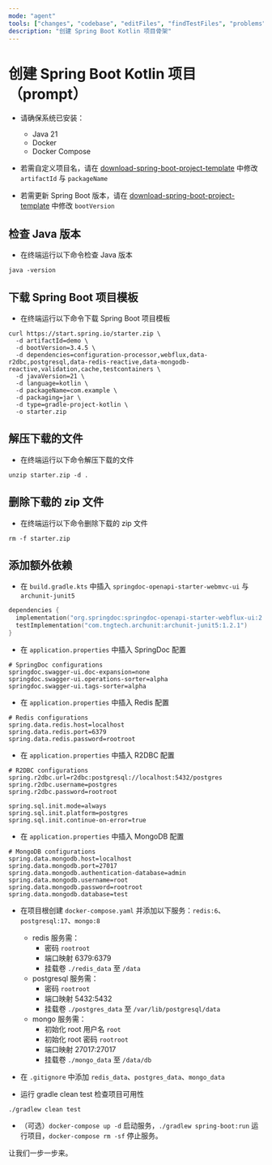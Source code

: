 ```yaml
---
mode: "agent"
tools: ["changes", "codebase", "editFiles", "findTestFiles", "problems", "runCommands", "runTests", "search", "searchResults", "terminalLastCommand", "testFailure", "usages"]
description: "创建 Spring Boot Kotlin 项目骨架"
---
```


# 创建 Spring Boot Kotlin 项目（prompt）

- 请确保系统已安装：

  - Java 21
  - Docker
  - Docker Compose

- 若需自定义项目名，请在 [download-spring-boot-project-template](./create-spring-boot-kotlin-project.prompt.md#download-spring-boot-project-template) 中修改 `artifactId` 与 `packageName`

- 若需更新 Spring Boot 版本，请在 [download-spring-boot-project-template](./create-spring-boot-kotlin-project.prompt.md#download-spring-boot-project-template) 中修改 `bootVersion`

## 检查 Java 版本

- 在终端运行以下命令检查 Java 版本

```shell
java -version
```

## 下载 Spring Boot 项目模板

- 在终端运行以下命令下载 Spring Boot 项目模板

```shell
curl https://start.spring.io/starter.zip \
  -d artifactId=demo \
  -d bootVersion=3.4.5 \
  -d dependencies=configuration-processor,webflux,data-r2dbc,postgresql,data-redis-reactive,data-mongodb-reactive,validation,cache,testcontainers \
  -d javaVersion=21 \
  -d language=kotlin \
  -d packageName=com.example \
  -d packaging=jar \
  -d type=gradle-project-kotlin \
  -o starter.zip
```

## 解压下载的文件

- 在终端运行以下命令解压下载的文件

```shell
unzip starter.zip -d .
```

## 删除下载的 zip 文件

- 在终端运行以下命令删除下载的 zip 文件

```shell
rm -f starter.zip
```

## 添加额外依赖

- 在 `build.gradle.kts` 中插入 `springdoc-openapi-starter-webmvc-ui` 与 `archunit-junit5`

```gradle.kts
dependencies {
  implementation("org.springdoc:springdoc-openapi-starter-webflux-ui:2.8.6")
  testImplementation("com.tngtech.archunit:archunit-junit5:1.2.1")
}
```

- 在 `application.properties` 中插入 SpringDoc 配置

```properties
# SpringDoc configurations
springdoc.swagger-ui.doc-expansion=none
springdoc.swagger-ui.operations-sorter=alpha
springdoc.swagger-ui.tags-sorter=alpha
```

- 在 `application.properties` 中插入 Redis 配置

```properties
# Redis configurations
spring.data.redis.host=localhost
spring.data.redis.port=6379
spring.data.redis.password=rootroot
```

- 在 `application.properties` 中插入 R2DBC 配置

```properties
# R2DBC configurations
spring.r2dbc.url=r2dbc:postgresql://localhost:5432/postgres
spring.r2dbc.username=postgres
spring.r2dbc.password=rootroot

spring.sql.init.mode=always
spring.sql.init.platform=postgres
spring.sql.init.continue-on-error=true
```

- 在 `application.properties` 中插入 MongoDB 配置

```properties
# MongoDB configurations
spring.data.mongodb.host=localhost
spring.data.mongodb.port=27017
spring.data.mongodb.authentication-database=admin
spring.data.mongodb.username=root
spring.data.mongodb.password=rootroot
spring.data.mongodb.database=test
```

- 在项目根创建 `docker-compose.yaml` 并添加以下服务：`redis:6`、`postgresql:17`、`mongo:8`

  - redis 服务需：
    - 密码 `rootroot`
    - 端口映射 6379:6379
    - 挂载卷 `./redis_data` 至 `/data`
  - postgresql 服务需：
    - 密码 `rootroot`
    - 端口映射 5432:5432
    - 挂载卷 `./postgres_data` 至 `/var/lib/postgresql/data`
  - mongo 服务需：
    - 初始化 root 用户名 `root`
    - 初始化 root 密码 `rootroot`
    - 端口映射 27017:27017
    - 挂载卷 `./mongo_data` 至 `/data/db`

- 在 `.gitignore` 中添加 `redis_data`、`postgres_data`、`mongo_data`

- 运行 gradle clean test 检查项目可用性

```shell
./gradlew clean test
```

- （可选）`docker-compose up -d` 启动服务，`./gradlew spring-boot:run` 运行项目，`docker-compose rm -sf` 停止服务。

让我们一步一步来。

```

```
